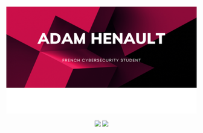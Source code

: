 ![Banner](https://github.com/adamhlt/adamhlt/blob/main/Ressource/banner.png)
<p align="center">
    <img align="center" src="https://github-readme-stats.vercel.app/api?username=anuraghazra&show_icons=true" />
    <img align="center" src="https://github-readme-stats.vercel.app/api/top-langs/?username=adamhlt&layout=compact&theme=dracula&hide_border=true" />
</p>
